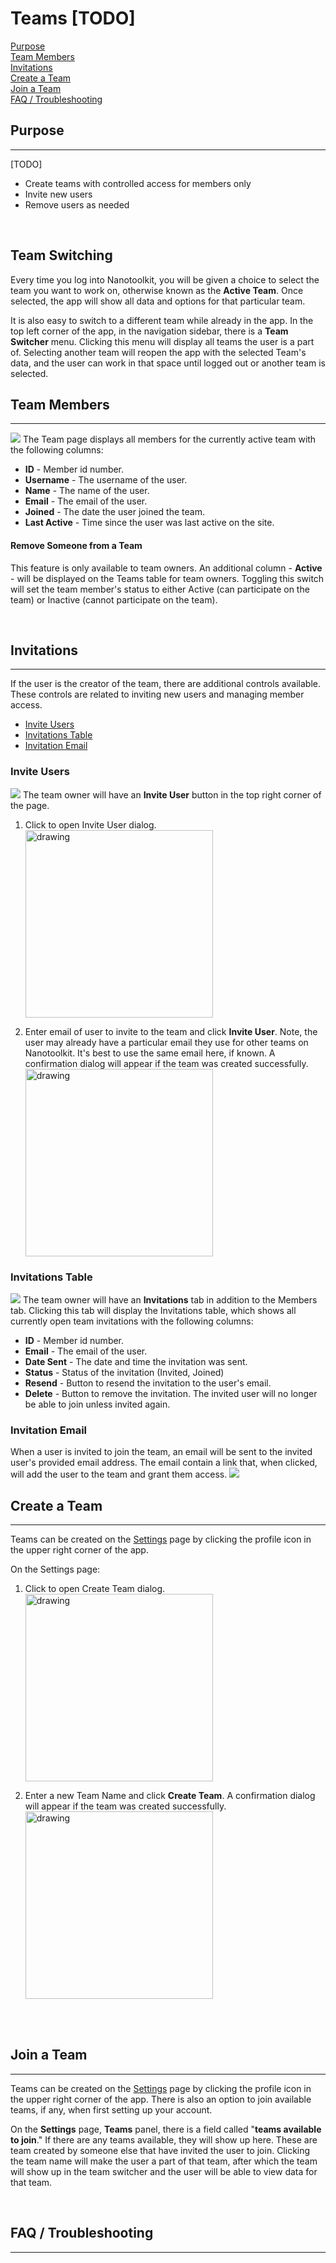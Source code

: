 # Teams [TODO]

[Purpose](#purpose)  
[Team Members](#team-members)  
[Invitations](#invitations)  
[Create a Team](#create-a-team)   
[Join a Team](#join-a-team)  
[FAQ / Troubleshooting](#faq--troubleshooting)  

## Purpose
---
[TODO]

* Create teams with controlled access for members only
* Invite new users
* Remove users as needed


<br>

## Team Switching
Every time you log into Nanotoolkit, you will be given a choice to select the 
team you want to work on, otherwise known as the **Active Team**. Once selected, the app will show all data and options
for that particular team. 

It is also easy to switch to a different team while already in the app. In the top left corner of the app, in the navigation sidebar, there is a **Team Switcher**
menu. Clicking this menu will display all teams the user is a part of. Selecting another team
will reopen the app with the selected Team's data, and the user can work in that space until 
logged out or another team is selected.


## Team Members
---
![](../assets/img/team-members-table-edited-no-header.png)
The Team page displays all members for the currently active team with the following columns:

* **ID** - Member id number.
* **Username** - The username of the user.
* **Name** - The name of the user.
* **Email** - The email of the user.
* **Joined** - The date the user joined the team.
* **Last Active** - Time since the user was last active on the site.

[comment]: <> (* **Active** &#40;Team owner only&#41; - A toggle switch to set the user to Active &#40;can participate on the team&#41;)

[comment]: <> (or Inactive &#40;cannot participate on the team&#41;.)


#### Remove Someone from a Team
This feature is only available to team owners. An additional column - **Active** - will be displayed
on the Teams table for team owners. Toggling this switch will set the team member's status to either
Active (can participate on the team) or Inactive (cannot participate on the team).

<br>

## Invitations
---
If the user is the creator of the team, there are additional controls available.
These controls are related to inviting new users and managing member access.
* [Invite Users](#invite-users)
* [Invitations Table](#invitations-table)
* [Invitation Email](#invitation-email)


### Invite Users
![](../assets/img/team-invite-button.png)
The team owner will have an **Invite User** button in the top right corner of the page.

1. Click to open Invite User dialog.   
   <img src="../assets/img/team-invite-dialog.png" alt="drawing" width="300"/>

2. Enter email of user to invite to the team and click **Invite User**. Note, the user 
may already have a particular email they use for other teams on Nanotoolkit. It's
best to use the same email here, if known. A confirmation dialog will
appear if the team was created successfully.   
   <img src="../assets/img/team-invite-dialog-confirmation.png" alt="drawing" width="300"/>


### Invitations Table
![](../assets/img/team-invitations-edited-no-header.png)
The team owner will have an **Invitations** tab in addition to the Members tab. Clicking this tab will 
display the Invitations table, which shows all currently open team invitations with the following columns:
* **ID** - Member id number.
* **Email** - The email of the user.
* **Date Sent** - The date and time the invitation was sent.
* **Status** - Status of the invitation (Invited, Joined)
* **Resend** - Button to resend the invitation to the user's email.
* **Delete** - Button to remove the invitation. The invited user will no longer be able to join unless invited
again.

### Invitation Email
When a user is invited to join the team, an email will be sent to the invited user's provided email address.
The email contain a link that, when clicked, will add the user to the team and grant them access. 
![](../assets/img/team-invite-email-template-edited.png)



## Create a Team
---
Teams can be created on the [Settings](settings.md) page by clicking the profile icon in the upper
right corner of the app.

On the Settings page:
1. Click to open Create Team dialog.   
   <img src="../assets/img/settings-team-create-dialog.png" alt="drawing" width="300"/>

2. Enter a new Team Name and click **Create Team**. A confirmation dialog will
   appear if the team was created successfully.   
   <img src="../assets/img/settings-team-create-dialog-confirmation.png" alt="drawing" width="300"/>

<br>

<br>

## Join a Team
---
Teams can be created on the [Settings](settings.md) page by clicking the profile icon in the upper
right corner of the app. There is also an option to join available teams, if any, when first setting up 
your account.

On the **Settings** page, **Teams** panel, there is a field called "**teams available to join**."
If there are any teams available, they will show up here. These are team created by someone else 
that have invited the user to join. Clicking the team name will make the
user a part of that team, after which the team will show up in the
team switcher and the user will be able to view data for that team.

<br>








## FAQ / Troubleshooting
---
<br>



